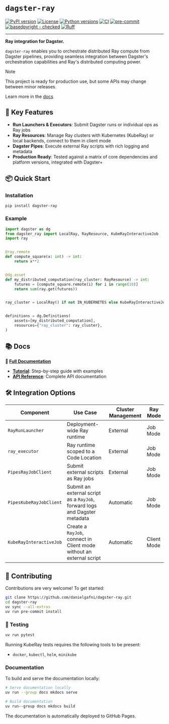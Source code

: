 # `dagster-ray`

[![PyPI version](https://img.shields.io/pypi/v/dagster-ray.svg)](https://pypi.python.org/pypi/dagster-ray)
[![License](https://img.shields.io/pypi/l/dagster-ray.svg)](https://pypi.python.org/pypi/dagster-ray)
[![Python versions](https://img.shields.io/pypi/pyversions/dagster-ray.svg)](https://pypi.python.org/pypi/dagster-ray)
[![CI](https://github.com/danielgafni/dagster-ray/actions/workflows/CI.yml/badge.svg)](https://github.com/danielgafni/dagster-ray/actions/workflows/CI.yml)
[![pre-commit](https://img.shields.io/badge/pre--commit-enabled-brightgreen?logo=pre-commit&logoColor=white)](https://github.com/pre-commit/pre-commit)
[![basedpyright - checked](https://img.shields.io/badge/basedpyright-checked-42b983)](https://docs.basedpyright.com)
[![Ruff](https://img.shields.io/endpoint?url=https://raw.githubusercontent.com/astral-sh/ruff/main/assets/badge/v2.json)](https://github.com/astral-sh/ruff)

---

**Ray integration for Dagster.**

`dagster-ray` enables you to orchestrate distributed Ray compute from Dagster pipelines, providing seamless integration between Dagster's orchestration capabilities and Ray's distributed computing power.

> [!NOTE]
> This project is ready for production use, but some APIs may change between minor releases.

Learn more in the [docs](https://danielgafni.github.io/dagster-ray)

## 🚀 Key Features

- **Run Launchers & Executors**: Submit Dagster runs or individual ops as Ray jobs
- **Ray Resources**: Manage Ray clusters with Kubernetes (KubeRay) or local backends, connect to them in client mode
- **Dagster Pipes**: Execute external Ray scripts with rich logging and metadata
- **Production Ready**: Tested against a matrix of core dependencies and platform versions, integrated with Dagster+

## 📦 Quick Start

### Installation

```shell
pip install dagster-ray
```

### Example

```python
import dagster as dg
from dagster_ray import LocalRay, RayResource, KubeRayInteractiveJob
import ray


@ray.remote
def compute_square(x: int) -> int:
    return x**2


@dg.asset
def my_distributed_computation(ray_cluster: RayResource) -> int:
    futures = [compute_square.remote(i) for i in range(10)]
    return sum(ray.get(futures))


ray_cluster = LocalRay() if not IN_KUBERNETES else KubeRayInteractiveJob()


definitions = dg.Definitions(
    assets=[my_distributed_computation],
    resources={"ray_cluster": ray_cluster},
)
```

## 📚 Docs

**📖 [Full Documentation](https://danielgafni.github.io/dagster-ray)**

- **[Tutorial](https://danielgafni.github.io/dagster-ray/tutorial/)**: Step-by-step guide with examples
- **[API Reference](https://danielgafni.github.io/dagster-ray/api/)**: Complete API documentation

## 🛠️ Integration Options

| Component | Use Case | Cluster Management | Ray Mode |
|-----------|----------|-------------------|------|
| `RayRunLauncher` | Deployment-wide Ray runtime | External | Job Mode |
| `ray_executor` | Ray runtime scoped to a Code Location | External | Job Mode |
| `PipesRayJobClient` | Submit external scripts as Ray jobs | External | Job Mode |
| `PipesKubeRayJobClient` | Submit an external script as a `RayJob`, forward logs and Dagster metadata | Automatic | Job Mode |
| `KubeRayInteractiveJob` | Create a `RayJob`, connect in Client mode without an external script  | Automatic | Client Mode |

## 🤝 Contributing

Contributions are very welcome! To get started:

```bash
git clone https://github.com/danielgafni/dagster-ray.git
cd dagster-ray
uv sync --all-extras
uv run pre-commit install
```

### 🧪 Testing

```bash
uv run pytest
```

Running KubeRay tests requires the following tools to be present:
- `docker`, `kubectl`, `helm`, `minikube`

### Documentation

To build and serve the documentation locally:

```bash
# Serve documentation locally
uv run --group docs mkdocs serve

# Build documentation
uv run--group docs mkdocs build
```

The documentation is automatically deployed to GitHub Pages.
